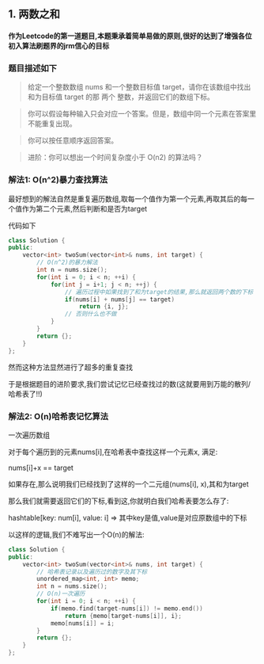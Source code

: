 ## 1. 两数之和
#### 作为Leetcode的第一道题目,本题秉承着简单易做的原则,很好的达到了增强各位初入算法刷题界的jrm信心的目标

### 题目描述如下

> 给定一个整数数组 nums 和一个整数目标值 target，请你在该数组中找出 和为目标值 target  的那 两个 整数，并返回它们的数组下标。

> 你可以假设每种输入只会对应一个答案。但是，数组中同一个元素在答案里不能重复出现。

> 你可以按任意顺序返回答案。

> 进阶：你可以想出一个时间复杂度小于 O(n2) 的算法吗？

### 解法1: O(n^2)暴力查找算法

最好想到的解法自然是重复遍历数组,取每一个值作为第一个元素,再取其后的每一个值作为第二个元素,然后判断和是否为target

代码如下

```C++
class Solution {
public:
    vector<int> twoSum(vector<int>& nums, int target) {
        // O(n^2)的暴力解法
        int n = nums.size();
        for(int i = 0; i < n; ++i) {
            for(int j = i+1; j < n; ++j) {
                // 遍历过程中如果找到了和为target的结果,那么就返回两个数的下标
                if(nums[i] + nums[j] == target)
                    return {i, j};
                // 否则什么也不做
            }
        }
        return {};
    }
};
```
然而这种方法显然进行了超多的重复查找

于是根据题目的进阶要求,我们尝试记忆已经查找过的数(这就要用到万能的散列/哈希表了!!)

### 解法2: O(n)哈希表记忆算法

一次遍历数组

对于每个遍历到的元素nums[i],在哈希表中查找这样一个元素x, 满足:

nums[i]+x == target

如果存在,那么说明我们已经找到了这样的一个二元组(nums[i], x),其和为target

那么我们就需要返回它们的下标,看到这,你就明白我们哈希表要怎么存了:

hashtable[key: num[i], value: i] => 其中key是值,value是对应原数组中的下标

以这样的逻辑,我们不难写出一个O(n)的解法:

```C++
class Solution {
public:
    vector<int> twoSum(vector<int>& nums, int target) {
        // 哈希表记录以及遍历过的数字及其下标
        unordered_map<int, int> memo;
        int n = nums.size();
        // O(n)一次遍历
        for(int i = 0; i < n; ++i) {
            if(memo.find(target-nums[i]) != memo.end())
                return {memo[target-nums[i]], i};
            memo[nums[i]] = i;
        }
        return {};
    }
};
```